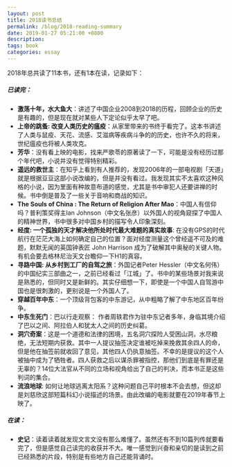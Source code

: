 ```yaml
---
layout: post
title: 2018读书总结
permalink: /blog/2018-reading-summary
date: 2019-01-27 05:21:00 +0800
description: 
tags: book
categories: essay 
---
```


2018年总共读了11本书，还有1本在读，记录如下：

##### 已读完：
- **激荡十年，水大鱼大**：讲述了中国企业2008到2018的历程，回顾企业的历史是有趣的，但是现在就对某些人下定论似乎太早了吧。
- **上帝的跳蚤: 改变人类历史的瘟疫**：从家里带来的书终于看完了。这本书讲述了人类与鼠疫、天花、流感、艾滋病等疾病斗争的的历史，也许不久的将来，世纪瘟疫也将被人类攻克。
- **芳华**：没有看上映的电影，找来严歌苓的原著读了一下，可能是没有经历过那个年代吧，小说并没有觉得特别精彩。
- **遥远的救世主**：在知乎上看到有人推荐的，发现2006年的一部电视剧「天道」就是根据豆豆这部小说改编的，但是并没有看过。我发现其实不太喜欢这种风格的小说，因为里面有种故意布道的感觉，尤其是书中审犯人还要讲禅的时候。书中倒是普及了一些关于音响和商战的知识。
- **The Souls of China : The Return of Religion After Mao**：中国人有信仰吗？普利策奖得主Ian Johnson（中文名张彦）以外国人的视角窥探了中国人的精神世界，书中很多对中国乡村的描写令人印象深刻。
- **经度: 一个孤独的天才解决他所处时代最大难题的真实故事**: 在没有GPS的时代航行在茫茫大海上如何确定自己的位置？面对经度测量这个曾经遥不可及的难题，默默无闻的英国钟表匠 John Harrison 成为了破解其中奥秘的关键人物。有机会要去格林尼治天文台瞻仰一下H1的真容。
- **寻路中国: 从乡村到工厂的自驾之旅**：外国记者Peter Hessler（中文名何伟）的中国纪实三部曲之一，之前已经看过「江城」了。书中的某些场景对我来说是熟悉的，但同时又是新鲜的。其实仔细想一下，即使是一个中国人自驾游中国也是很刺激的，更别说是一个外国人了。
- **穿越百年中东**：一个顶级背包客的中东游记，从中粗略了解了中东地区百年纷争。
- **中东生死门**：巴以行走观察： 作者周轶君作为驻中东记者多年，身临其境介绍了巴以之间、阿拉伯人和犹太人之间的历史纠葛。
- **洞穴奇案**：这是一个道德和法律的困境，五名洞穴探险人受困山洞，水尽粮绝，无法短期内获救。其中一人提议抽签决定谁被吃掉来挽救其余四人的命，但是他在抽签前就收回了意见，其他四人仍执意抽签。不幸的是提议的这个人被抽中成为了牺牲者。四人获救之后以谋杀罪被指控，那他们到底是有罪还是无辜的？14位大法官从不同的立场和视角给出了自己的判决，而本书正是这些判词的集合。
- **流浪地球**: 如何让地球逃离太阳系？这种问题自己平时根本不会去想，但这却是刘慈欣这部短篇科幻小说描述的场景。由此改编的电影就要在2019年春节上映了。

##### 在读：
- **史记**：读着读着就发现文言文没有那么难懂了。虽然还有不到10篇列传就要看完了，但是感觉自己读完的收获并不大。唯一感觉到兴奋和亲切的是读到之前已经熟悉的片段，特别是有些地方自己还能背诵时。
